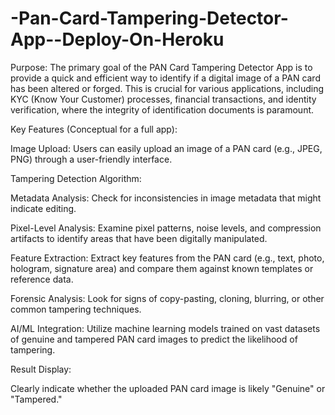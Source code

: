 # -Pan-Card-Tampering-Detector-App--Deploy-On-Heroku
Purpose:
The primary goal of the PAN Card Tampering Detector App is to provide a quick and efficient way to identify if a digital image of a PAN card has been altered or forged. This is crucial for various applications, including KYC (Know Your Customer) processes, financial transactions, and identity verification, where the integrity of identification documents is paramount.

Key Features (Conceptual for a full app):

Image Upload: Users can easily upload an image of a PAN card (e.g., JPEG, PNG) through a user-friendly interface.

Tampering Detection Algorithm:

Metadata Analysis: Check for inconsistencies in image metadata that might indicate editing.

Pixel-Level Analysis: Examine pixel patterns, noise levels, and compression artifacts to identify areas that have been digitally manipulated.

Feature Extraction: Extract key features from the PAN card (e.g., text, photo, hologram, signature area) and compare them against known templates or reference data.

Forensic Analysis: Look for signs of copy-pasting, cloning, blurring, or other common tampering techniques.

AI/ML Integration: Utilize machine learning models trained on vast datasets of genuine and tampered PAN card images to predict the likelihood of tampering.

Result Display:

Clearly indicate whether the uploaded PAN card image is likely "Genuine" or "Tampered."

